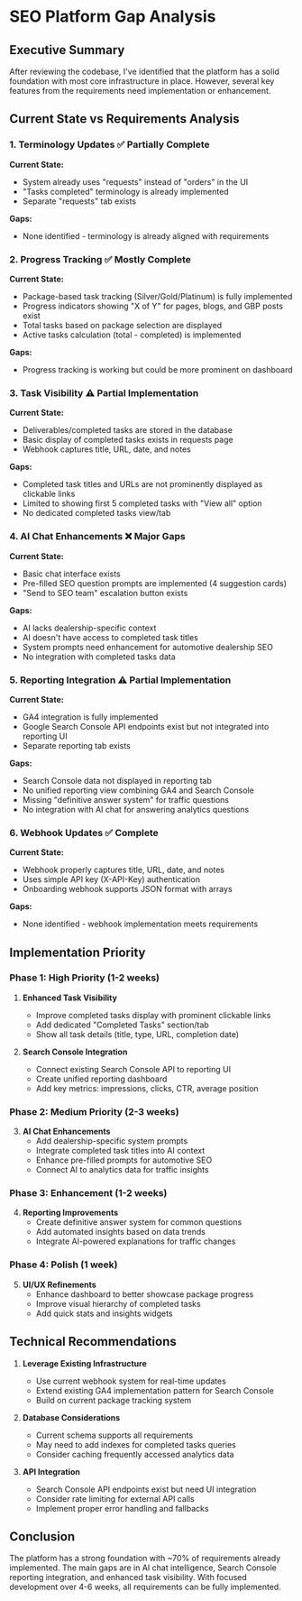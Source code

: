 # SEO Platform Gap Analysis

## Executive Summary

After reviewing the codebase, I've identified that the platform has a solid foundation with most core infrastructure in place. However, several key features from the requirements need implementation or enhancement.

## Current State vs Requirements Analysis

### 1. Terminology Updates ✅ Partially Complete

**Current State:**
- System already uses "requests" instead of "orders" in the UI
- "Tasks completed" terminology is already implemented
- Separate "requests" tab exists

**Gaps:**
- None identified - terminology is already aligned with requirements

### 2. Progress Tracking ✅ Mostly Complete

**Current State:**
- Package-based task tracking (Silver/Gold/Platinum) is fully implemented
- Progress indicators showing "X of Y" for pages, blogs, and GBP posts exist
- Total tasks based on package selection are displayed
- Active tasks calculation (total - completed) is implemented

**Gaps:**
- Progress tracking is working but could be more prominent on dashboard

### 3. Task Visibility ⚠️ Partial Implementation

**Current State:**
- Deliverables/completed tasks are stored in the database
- Basic display of completed tasks exists in requests page
- Webhook captures title, URL, date, and notes

**Gaps:**
- Completed task titles and URLs are not prominently displayed as clickable links
- Limited to showing first 5 completed tasks with "View all" option
- No dedicated completed tasks view/tab

### 4. AI Chat Enhancements ❌ Major Gaps

**Current State:**
- Basic chat interface exists
- Pre-filled SEO question prompts are implemented (4 suggestion cards)
- "Send to SEO team" escalation button exists

**Gaps:**
- AI lacks dealership-specific context
- AI doesn't have access to completed task titles
- System prompts need enhancement for automotive dealership SEO
- No integration with completed tasks data

### 5. Reporting Integration ⚠️ Partial Implementation

**Current State:**
- GA4 integration is fully implemented
- Google Search Console API endpoints exist but not integrated into reporting UI
- Separate reporting tab exists

**Gaps:**
- Search Console data not displayed in reporting tab
- No unified reporting view combining GA4 and Search Console
- Missing "definitive answer system" for traffic questions
- No integration with AI chat for answering analytics questions

### 6. Webhook Updates ✅ Complete

**Current State:**
- Webhook properly captures title, URL, date, and notes
- Uses simple API key (X-API-Key) authentication
- Onboarding webhook supports JSON format with arrays

**Gaps:**
- None identified - webhook implementation meets requirements

## Implementation Priority

### Phase 1: High Priority (1-2 weeks)
1. **Enhanced Task Visibility**
   - Improve completed tasks display with prominent clickable links
   - Add dedicated "Completed Tasks" section/tab
   - Show all task details (title, type, URL, completion date)

2. **Search Console Integration**
   - Connect existing Search Console API to reporting UI
   - Create unified reporting dashboard
   - Add key metrics: impressions, clicks, CTR, average position

### Phase 2: Medium Priority (2-3 weeks)
3. **AI Chat Enhancements**
   - Add dealership-specific system prompts
   - Integrate completed task titles into AI context
   - Enhance pre-filled prompts for automotive SEO
   - Connect AI to analytics data for traffic insights

### Phase 3: Enhancement (1-2 weeks)
4. **Reporting Improvements**
   - Create definitive answer system for common questions
   - Add automated insights based on data trends
   - Integrate AI-powered explanations for traffic changes

### Phase 4: Polish (1 week)
5. **UI/UX Refinements**
   - Enhance dashboard to better showcase package progress
   - Improve visual hierarchy of completed tasks
   - Add quick stats and insights widgets

## Technical Recommendations

1. **Leverage Existing Infrastructure**
   - Use current webhook system for real-time updates
   - Extend existing GA4 implementation pattern for Search Console
   - Build on current package tracking system

2. **Database Considerations**
   - Current schema supports all requirements
   - May need to add indexes for completed tasks queries
   - Consider caching frequently accessed analytics data

3. **API Integration**
   - Search Console API endpoints exist but need UI integration
   - Consider rate limiting for external API calls
   - Implement proper error handling and fallbacks

## Conclusion

The platform has a strong foundation with ~70% of requirements already implemented. The main gaps are in AI chat intelligence, Search Console reporting integration, and enhanced task visibility. With focused development over 4-6 weeks, all requirements can be fully implemented.